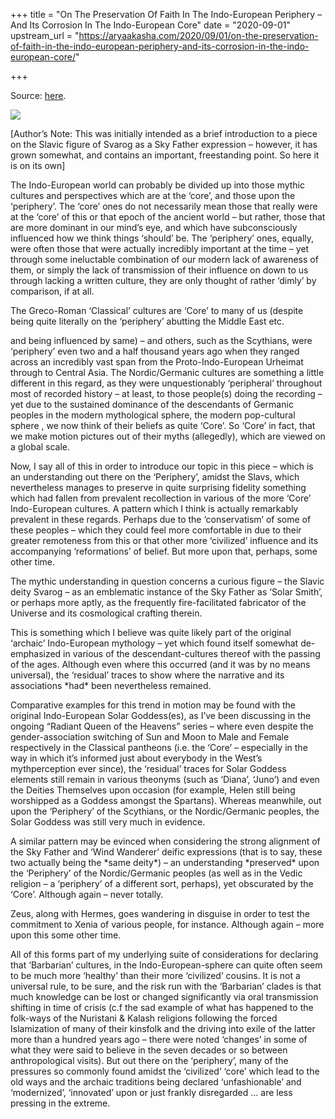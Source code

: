 +++
title = "On The Preservation Of Faith In The Indo-European Periphery – And Its Corrosion In The Indo-European Core"
date = "2020-09-01"
upstream_url = "https://aryaakasha.com/2020/09/01/on-the-preservation-of-faith-in-the-indo-european-periphery-and-its-corrosion-in-the-indo-european-core/"

+++

Source: [here](https://aryaakasha.com/2020/09/01/on-the-preservation-of-faith-in-the-indo-european-periphery-and-its-corrosion-in-the-indo-european-core/).

![](https://aryaakasha.files.wordpress.com/2020/09/118570834_10164084388550574_1904840063898725154_n.jpg?w=860)

\[Author’s Note: This was initially intended as a brief introduction to a piece on the Slavic figure of Svarog as a Sky Father expression – however, it has grown somewhat, and contains an important, freestanding point. So here it is on its own\]

The Indo-European world can probably be divided up into those mythic cultures and perspectives which are at the ‘core’, and those upon the ‘periphery’. The ‘core’ ones do not necessarily mean those that really were at the ‘core’ of this or that epoch of the ancient world – but rather, those that are more dominant in our mind’s eye, and which have subconsciously influenced how we think things ‘should’ be. The ‘periphery’ ones, equally, were often those that were actually incredibly important at the time – yet through some ineluctable combination of our modern lack of awareness of them, or simply the lack of transmission of their influence on down to us through lacking a written culture, they are only thought of rather ‘dimly’ by comparison, if at all.

The Greco-Roman ‘Classical’ cultures are ‘Core’ to many of us (despite being quite literally on the ‘periphery’ abutting the Middle East etc.

and being influenced by same) – and others, such as the Scythians, were ‘periphery’ even two and a half thousand years ago when they ranged across an incredibly vast span from the Proto-Indo-European Urheimat through to Central Asia. The Nordic/Germanic cultures are something a little different in this regard, as they were unquestionably ‘peripheral’ throughout most of recorded history – at least, to those people(s) doing the recording – yet due to the sustained dominance of the descendants of Germanic peoples in the modern mythological sphere, the modern pop-cultural sphere , we now think of their beliefs as quite ‘Core’. So ‘Core’ in fact, that we make motion pictures out of their myths (allegedly), which are viewed on a global scale.

Now, I say all of this in order to introduce our topic in this piece – which is an understanding out there on the ‘Periphery’, amidst the Slavs, which nevertheless manages to preserve in quite surprising fidelity something which had fallen from prevalent recollection in various of the more ‘Core’ Indo-European cultures. A pattern which I think is actually remarkably prevalent in these regards. Perhaps due to the ‘conservatism’ of some of these peoples – which they could feel more comfortable in due to their greater remoteness from this or that other more ‘civilized’ influence and its accompanying ‘reformations’ of belief. But more upon that, perhaps, some other time.

The mythic understanding in question concerns a curious figure – the Slavic deity Svarog – as an emblematic instance of the Sky Father as ‘Solar Smith’, or perhaps more aptly, as the frequently fire-facilitated fabricator of the Universe and its cosmological crafting therein.

This is something which I believe was quite likely part of the original ‘archaic’ Indo-European mythology – yet which found itself somewhat de-emphasized in various of the descendant-cultures thereof with the passing of the ages. Although even where this occurred (and it was by no means universal), the ‘residual’ traces to show where the narrative and its associations \*had\* been nevertheless remained.

Comparative examples for this trend in motion may be found with the original Indo-European Solar Goddess(es), as I’ve been discussing in the ongoing “Radiant Queen of the Heavens” series – where even despite the gender-association switching of Sun and Moon to Male and Female respectively in the Classical pantheons (i.e. the ‘Core’ – especially in the way in which it’s informed just about everybody in the West’s mythperception ever since), the ‘residual’ traces for Solar Goddess elements still remain in various theonyms (such as ‘Diana’, ‘Juno’) and even the Deities Themselves upon occasion (for example, Helen still being worshipped as a Goddess amongst the Spartans). Whereas meanwhile, out upon the ‘Periphery’ of the Scythians, or the Nordic/Germanic peoples, the Solar Goddess was still very much in evidence.

A similar pattern may be evinced when considering the strong alignment of the Sky Father and ‘Wind Wanderer’ deific expressions (that is to say, these two actually being the \*same deity\*) – an understanding \*preserved\* upon the ‘Periphery’ of the Nordic/Germanic peoples (as well as in the Vedic religion – a ‘periphery’ of a different sort, perhaps), yet obscurated by the ‘Core’. Although again – never totally.

Zeus, along with Hermes, goes wandering in disguise in order to test the commitment to Xenia of various people, for instance. Although again – more upon this some other time.

All of this forms part of my underlying suite of considerations for declaring that ‘Barbarian’ cultures, in the Indo-European-sphere can quite often seem to be much more ‘healthy’ than their more ‘civilized’ cousins. It is not a universal rule, to be sure, and the risk run with the ‘Barbarian’ clades is that much knowledge can be lost or changed significantly via oral transmission shifting in time of crisis (c.f the sad example of what has happened to the folk-ways of the Nuristani & Kalash religions following the forced Islamization of many of their kinsfolk and the driving into exile of the latter more than a hundred years ago – there were noted ‘changes’ in some of what they were said to believe in the seven decades or so between anthropological visits). But out there on the ‘periphery’, many of the pressures so commonly found amidst the ‘civilized’ ‘core’ which lead to the old ways and the archaic traditions being declared ‘unfashionable’ and ‘modernized’, ‘innovated’ upon or just frankly disregarded … are less pressing in the extreme.